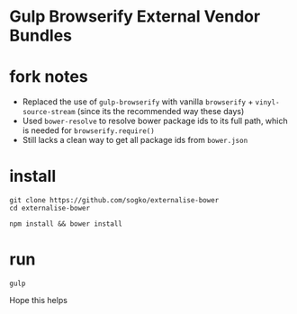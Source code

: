 Gulp Browserify External Vendor Bundles
=======================================

# fork notes
* Replaced the use of ```gulp-browserify``` with vanilla ```browserify``` + ```vinyl-source-stream``` (since its the recommended way these days)
* Used ```bower-resolve``` to resolve bower package ids to its full path, which is needed for ```browserify.require()```
* Still lacks a clean way to get all package ids from ```bower.json```

# install

`git clone https://github.com/sogko/externalise-bower`  
`cd externalise-bower`

`npm install && bower install`  

# run
`gulp`

Hope this helps

